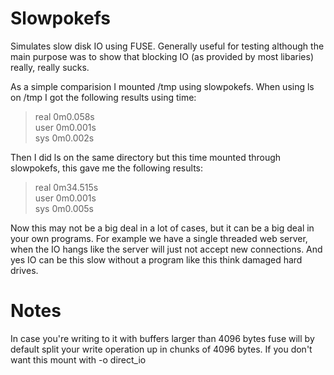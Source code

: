 Slowpokefs
==========

Simulates slow disk IO using FUSE. Generally useful for testing although the main purpose was to show that blocking IO (as provided by most libaries) really, really sucks.

As a simple comparision I mounted /tmp using slowpokefs. When using ls on /tmp I got the following results using time:
> real    0m0.058s<br />
> user    0m0.001s<br />
> sys     0m0.002s

Then I did ls on the same directory but this time mounted through slowpokefs, this gave me the following results:
> real    0m34.515s<br />
> user    0m0.001s<br />
> sys     0m0.005s

Now this may not be a big deal in a lot of cases, but it can be a big deal in your own programs. For example we have a single threaded web server, when the IO hangs like the server will just not accept new connections. And yes IO can be this slow without a program like this think damaged hard drives.

Notes
=====

In case you're writing to it with buffers larger than 4096 bytes fuse will by default split your write operation up in chunks of 4096 bytes. If you don't want this mount with -o direct_io
